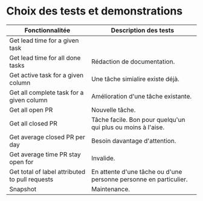 # Choix des tests et demonstrations

| Fonctionnalitée                               | Description des tests|
| --------------------------------------------- | ---------------------------------------------------- |
|Get lead time for a given task                 | 
|Get lead time for all done tasks               | Rédaction de documentation.                          |
|Get active task for a given column             | Une tâche simialire existe déjà.                     |
|Get all complete task for a given column       | Amélioration d'une tâche existante.                  |
|Get all open PR                                | Nouvelle tâche.                                      |
|Get all closed PR                              | Tâche facile. Bon pour quelqu'un qui plus ou moins à l'aise.|
|Get average closed PR per day                  |Besoin davantage d'attention.|
|Get average time PR stay open for              |Invalide.|
|Get total of label attributed to pull requests | En attente d'une tâche ou d'une personne personne en particulier.|
|Snapshot                                       | Maintenance.|